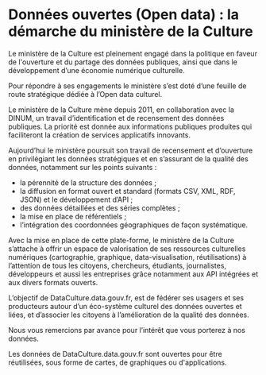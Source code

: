 # Données ouvertes (Open data) : la démarche du ministère de la Culture

Le ministère de la Culture est pleinement engagé dans la politique en faveur de l'ouverture et du partage des données publiques, ainsi que dans le développement d’une économie numérique culturelle.

Pour répondre à ses engagements le ministère s’est doté d’une feuille de route stratégique dédiée à l’Open data culturel.

Le ministère de la Culture mène depuis 2011, en collaboration avec la DINUM, un travail d’identification et de recensement des données publiques. La priorité est donnée aux informations publiques produites qui faciliteront la création de services applicatifs innovants.

Aujourd’hui le ministère poursuit son travail de recensement et d’ouverture en privilégiant les données stratégiques et en s’assurant de la qualité des données, notamment sur les points suivants :

- la pérennité de la structure des données ;
- la diffusion en format ouvert et standard (formats CSV, XML, RDF, JSON) et le développement d’API ;
- des données détaillées et des séries complètes ;
- la mise en place de référentiels ;
- l’intégration des coordonnées géographiques de façon systématique.

Avec la mise en place de cette plate-forme, le ministère de la Culture s’attache à offrir un espace de valorisation de ses ressources culturelles numériques (cartographie, graphique, data-visualisation, réutilisations) à l’attention de tous les citoyens, chercheurs, étudiants, journalistes, développeurs et aussi les entreprises grâce notamment aux API intégrées et aux divers formats ouverts.

L’objectif de DataCulture.data.gouv.fr, est de fédérer ses usagers et ses producteurs autour d’un éco-système culturel des données ouvertes et liées, et d’associer les citoyens à l’amélioration de la qualité des données.

Nous vous remercions par avance pour l’intérêt que vous porterez à nos données.

Les données de DataCulture.data.gouv.fr sont ouvertes pour être réutilisées, sous forme de cartes, de graphiques ou d'applications.
